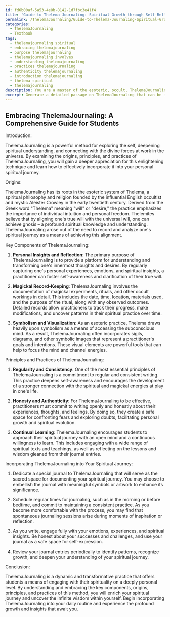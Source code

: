 ```yaml
---
id: fd6b00af-5a53-4e8b-8142-1d7fbc3e41f4
title: 'Guide to Thelema Journaling: Spiritual Growth through Self-Reflection'
permalink: /ThelemaJournaling/Guide-to-Thelema-Journaling-Spiritual-Growth-through-Self-Reflection/
categories:
  - ThelemaJournaling
  - Textbook
tags:
  - thelemajournaling spiritual
  - embracing thelemajournaling
  - purpose thelemajournaling
  - thelemajournaling involves
  - understanding thelemajournaling
  - practices thelemajournaling
  - authenticity thelemajournaling
  - introduction thelemajournaling
  - thelema spiritual
  - thelemajournaling
description: You are a master of the esoteric, occult, ThelemaJournaling and education, you have written many textbooks on the subject in ways that provide students with rich and deep understanding of the subject. You are being asked to write textbook-like sections on a topic and you do it with full context, explainability, and reliability in accuracy to the true facts of the topic at hand, in a textbook style that a student would easily be able to learn from, in a rich, engaging, and contextual way. Always include relevant context (such as formulas and history), related concepts, and in a way that someone can gain deep insights from.
excerpt: Generate a detailed passage on ThelemaJournaling that can be included in a grimoire or spellbook for students to learn from and gain deep insights and understanding. Discuss the key components, origins, principles, and practices of ThelemaJournaling, as well as its importance within the field of occult studies. Additionally, provide guidance on how to effectively incorporate this method into one's personal spiritual journey.
---
```


## Embracing ThelemaJournaling: A Comprehensive Guide for Students

Introduction:

ThelemaJournaling is a powerful method for exploring the self, deepening spiritual understanding, and connecting with the divine forces at work in the universe. By examining the origins, principles, and practices of ThelemaJournaling, you will gain a deeper appreciation for this enlightening technique and learn how to effectively incorporate it into your personal spiritual journey.

Origins:

ThelemaJournaling has its roots in the esoteric system of Thelema, a spiritual philosophy and religion founded by the influential English occultist and mystic Aleister Crowley in the early twentieth century. Derived from the Greek word "Thelema" meaning "will" or "desire," the practice emphasizes the importance of individual intuition and personal freedom. Thelemites believe that by aligning one's true will with the universal will, one can achieve gnosis – a profound spiritual knowledge and understanding. ThelemaJournaling arose out of the need to record and analyze one's spiritual journey as a means of achieving this alignment.

Key Components of ThelemaJournaling:

1. **Personal Insights and Reflection**: The primary purpose of ThelemaJournaling is to provide a platform for understanding and transforming one's innermost thoughts and desires. By regularly capturing one's personal experiences, emotions, and spiritual insights, a practitioner can foster self-awareness and clarification of their true will.

2. **Magickal Record-Keeping**: ThelemaJournaling involves the documentation of magickal experiments, rituals, and other occult workings in detail. This includes the date, time, location, materials used, and the purpose of the ritual, along with any observed outcomes. Detailed records allow practitioners to track their progress, make modifications, and uncover patterns in their spiritual practice over time.

3. **Symbolism and Visualization**: As an esoteric practice, Thelema draws heavily upon symbolism as a means of accessing the subconscious mind. As a result, ThelemaJournaling often incorporates sigils, diagrams, and other symbolic images that represent a practitioner's goals and intentions. These visual elements are powerful tools that can help to focus the mind and channel energies.

Principles and Practices of ThelemaJournaling:

1. **Regularity and Consistency**: One of the most essential principles of ThelemaJournaling is a commitment to regular and consistent writing. This practice deepens self-awareness and encourages the development of a stronger connection with the spiritual and magickal energies at play in one's life.

2. **Honesty and Authenticity**: For ThelemaJournaling to be effective, practitioners must commit to writing openly and honestly about their experiences, thoughts, and feelings. By doing so, they create a safe space for confronting fears and exploring doubts, facilitating personal growth and spiritual evolution.

3. **Continual Learning**: ThelemaJournaling encourages students to approach their spiritual journey with an open mind and a continuous willingness to learn. This includes engaging with a wide range of spiritual texts and teachings, as well as reflecting on the lessons and wisdom gleaned from their journal entries.

Incorporating ThelemaJournaling into Your Spiritual Journey:

1. Dedicate a special journal to ThelemaJournaling that will serve as the sacred space for documenting your spiritual journey. You may choose to embellish the journal with meaningful symbols or artwork to enhance its significance.

2. Schedule regular times for journaling, such as in the morning or before bedtime, and commit to maintaining a consistent practice. As you become more comfortable with the process, you may find that spontaneous journaling sessions arise during moments of inspiration or reflection.

3. As you write, engage fully with your emotions, experiences, and spiritual insights. Be honest about your successes and challenges, and use your journal as a safe space for self-expression.

4. Review your journal entries periodically to identify patterns, recognize growth, and deepen your understanding of your spiritual journey.

Conclusion:

ThelemaJournaling is a dynamic and transformative practice that offers students a means of engaging with their spirituality on a deeply personal level. By understanding and embracing the key components, origins, principles, and practices of this method, you will enrich your spiritual journey and uncover the infinite wisdom within yourself. Begin incorporating ThelemaJournaling into your daily routine and experience the profound growth and insights that await you.
